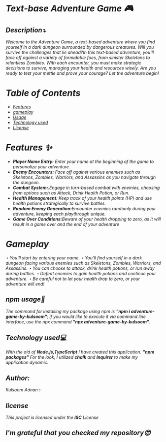 <i>

<h1><b> Text-base Adventure Game 🎮</b></h1>
<h2>Description⤵️</h2>
<p> Welcome to the Adventure Game, a text-based adventure where you find yourself in a dark dungeon surrounded by dangerous creatures. Will you survive the challenges that lie ahead?In this text-based adventure, you'll face off against a variety of formidable foes, from sinister Skeletons to relentless Zombies. With each encounter, you must make strategic decisions to survive, managing your health and resources wisely.
Are you ready to test your mettle and prove your courage? Let the adventure begin!
</p>

<h1> Table of Contents</h1>

- [Features](#features)
- [gameplay](#Gameplay)
- [Usage](#npmusage)
- [Technology used](#Technologyused💻)
- [License](#license)

<h1>Features ✨</h1>
<ul>
<li><b>Player Name Entry:</b> Enter your name at the beginning of the game to personalize your adventure.</li>
<li><b>Enemy Encounters:</b> Face off against various enemies such as Skeletons, Zombies, Warriors, and Assassins as you navigate through the dungeon.</li>
<li><b>Combat System:</b>.Engage in turn-based combat with enemies, choosing from options such as Attack, Drink Health Potion, or Run.</li>
<li><b>Health Management: </b>Keep track of your health points (HP) and use health potions strategically to survive battles.</li>
<li><b>Random Enemy Generation:</b>Encounter enemies randomly during your adventure, keeping each playthrough unique.</li>
<li><b>Game Over Conditions:</b>Beware of your health dropping to zero, as it will result in a game over and the end of your adventure </li>

</ul>
<h1>Gameplay</h1>
⋆ You'll start by entering your name.
⋆ You'll find yourself in a dark dungeon facing various enemies such as Skeletons, Zombies, Warriors, and Assassins.
⋆ You can choose to attack, drink health potions, or run away during battles.
⋆ Defeat enemies to gain health potions and continue your adventure.
⋆ Be careful not to let your health drop to zero, or your adventure will end!

<h2>npm usage🧧</h2>
<p>The command for installing my package using npm is <b>"npm i adventure-game-by-kulsoom"</b>; 
if you would like to execute it via command line interface, use the npx command <b>"npx adventure-game-by-kulsoom"</b>.</p>

<h2>Technology used💻</h2>
<p>With the aid of <b>Node.js,TypeScript</b>  I have created this application. <b> "npm packages"</b> For the look, I utilized <b>chalk</b> and <b>inquirer</b> to make my application dynamic.</p>

<h2>Author:</h2>
<p>Kulsoom Adnan✨</p>
<h2>license</h2>
<p>This project is licensed under the <b>ISC</b> License </p>
<h2>I'm grateful that you checked my repository😍 </h2>

</i>
